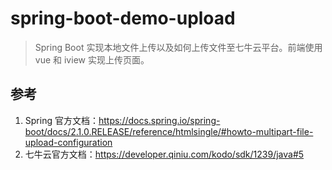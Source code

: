 # spring-boot-demo-upload

> Spring Boot 实现本地文件上传以及如何上传文件至七牛云平台。前端使用 vue 和 iview 实现上传页面。



## 参考
1. Spring 官方文档：https://docs.spring.io/spring-boot/docs/2.1.0.RELEASE/reference/htmlsingle/#howto-multipart-file-upload-configuration
2. 七牛云官方文档：https://developer.qiniu.com/kodo/sdk/1239/java#5

